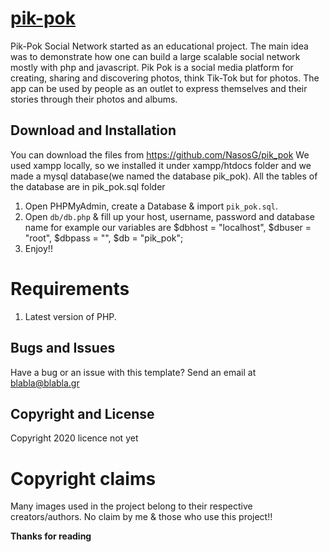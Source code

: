 # [pik-pok](https://pik-pok.gr)

Pik-Pok Social Network started as an educational project. The main idea was to demonstrate how one can build a large scalable social network mostly with php and javascript.
Pik Pok is a social media platform for creating, sharing and discovering photos, think Tik-Tok but for photos. The app can be used by people as an outlet to express themselves and their stories through their photos and albums.

## Download and Installation

You can download the files from https://github.com/NasosG/pik_pok
We used xampp locally, so we installed it under xampp/htdocs folder and we made a mysql database(we named the database pik_pok).
All the tables of the database are in pik_pok.sql folder

1. Open PHPMyAdmin, create a Database & import `pik_pok.sql`. 
2. Open `db/db.php` & fill up your host, username, password and database name 
for example our variables are $dbhost = "localhost", $dbuser = "root", $dbpass = "", $db = "pik_pok";
3. Enjoy!!

# Requirements

1. Latest version of PHP.

## Bugs and Issues

Have a bug or an issue with this template? Send an email at blabla@blabla.gr


## Copyright and License

Copyright 2020 licence not yet


# Copyright claims
Many images used in the project belong to their respective creators/authors. No claim by me & those who use this project!!

**Thanks for reading**




